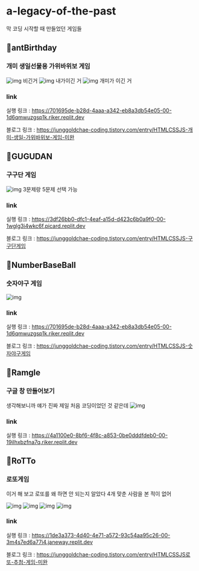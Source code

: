 # a-legacy-of-the-past

막 코딩 시작할 때 만들었던 게임들

## 🌟antBirthday

### 개미 생일선물용 가위바위보 게임

![img](./image/antBirthday1.png)
비긴거
![img](./image/antBirthday2.png)
내가이긴 거
![img](./image/antBirthday3.png)
개미가 이긴 거

### link

실행 링크 : https://701695de-b28d-4aaa-a342-eb8a3db54e05-00-1d6qmwuzgsp1k.riker.replit.dev

블로그 링크 : https://junggoldchae-coding.tistory.com/entry/HTMLCSSJS-개미-생일-가위바위보-게임-미완

## 🌟GUGUDAN

### 구구단 게임

![img](./image/GUGUDAN.png)
3문제랑 5문제 선택 가능

### link

실행 링크 : https://3df26bb0-dfc1-4eaf-a15d-d423c6b0a9f0-00-1wglg3i4wkc6f.picard.replit.dev

블로그 링크 : https://junggoldchae-coding.tistory.com/entry/HTMLCSSJS-구구단게임

## 🌟NumberBaseBall

### 숫자야구 게임

![img](./image/NumberBaseBall2.png)

### link

실행 링크 : https://701695de-b28d-4aaa-a342-eb8a3db54e05-00-1d6qmwuzgsp1k.riker.replit.dev

블로그 링크 : https://junggoldchae-coding.tistory.com/entry/HTMLCSSJS-숫자야구게임

## 🌟Ramgle

### 구글 창 만들어보기

생각해보니까 얘가 진짜 제일 처음 코딩이었던 것 같은데
![img](./image/Ramgle.png)

### link

실행 링크 : https://4a1100e0-8bf6-4f8c-a853-0be0dddfdeb0-00-19ilhxbzfna7q.riker.replit.dev

## 🌟RoTTo

### 로또게임

이거 해 보고 로또를 왜 하면 안 되는지 알았다
4개 맞춘 사람을 본 적이 없어

![img](./image/RoTTo.png)
![img](./image/RoTTo1.png)
![img](./image/RoTTo2.png)
![img](./image/RoTTo4.png)

### link

실행 링크 : https://1de3a373-4d40-4e71-a572-93c54aa95c26-00-3m4s7ed6a77i4.janeway.replit.dev

블로그 링크 : https://junggoldchae-coding.tistory.com/entry/HTMLCSSJS로또-추첨-게임-미완
